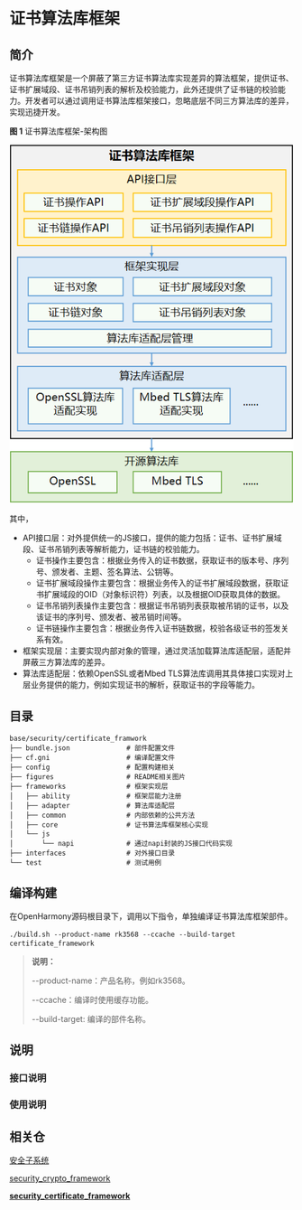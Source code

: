 # 证书算法库框架

## 简介
证书算法库框架是一个屏蔽了第三方证书算法库实现差异的算法框架，提供证书、证书扩展域段、证书吊销列表的解析及校验能力，此外还提供了证书链的校验能力。开发者可以通过调用证书算法库框架接口，忽略底层不同三方算法库的差异，实现迅捷开发。

**图 1**  证书算法库框架-架构图


![](figures/zh-cn_certificate_framework_architecture.png)

其中，

-   API接口层：对外提供统一的JS接口，提供的能力包括：证书、证书扩展域段、证书吊销列表等解析能力，证书链的校验能力。
    *   证书操作主要包含：根据业务传入的证书数据，获取证书的版本号、序列号、颁发者、主题、签名算法、公钥等。
    *   证书扩展域段操作主要包含：根据业务传入的证书扩展域段数据，获取证书扩展域段的OID（对象标识符）列表，以及根据OID获取具体的数据。
    *   证书吊销列表操作主要包含：根据证书吊销列表获取被吊销的证书，以及该证书的序列号、颁发者、被吊销时间等。
    *   证书链操作主要包含：根据业务传入证书链数据，校验各级证书的签发关系有效。
-   框架实现层：主要实现内部对象的管理，通过灵活加载算法库适配层，适配并屏蔽三方算法库的差异。
-   算法库适配层：依赖OpenSSL或者Mbed TLS算法库调用其具体接口实现对上层业务提供的能力，例如实现证书的解析，获取证书的字段等能力。

## 目录
```
base/security/certificate_framwork
├── bundle.json              # 部件配置文件
├── cf.gni                   # 编译配置文件
├── config                   # 配置构建相关
├── figures                  # README相关图片
├── frameworks               # 框架实现层
│   ├── ability              # 框架层能力注册
│   ├── adapter              # 算法库适配层
│   ├── common               # 内部依赖的公共方法
│   ├── core                 # 证书算法库框架核心实现
│   └── js
│       └── napi             # 通过napi封装的JS接口代码实现
├── interfaces               # 对外接口目录
└── test                     # 测试用例
```

## 编译构建

在OpenHarmony源码根目录下，调用以下指令，单独编译证书算法库框架部件。
```shell
./build.sh --product-name rk3568 --ccache --build-target certificate_framework
```
> **说明：**
> 
> --product-name：产品名称，例如rk3568。
>
> --ccache：编译时使用缓存功能。
>
> --build-target: 编译的部件名称。


## 说明

### 接口说明



### 使用说明



## 相关仓

[安全子系统](https://gitee.com/openharmony/docs/blob/master/zh-cn/readme/安全子系统.md)

[security\_crypto\_framework](https://gitee.com/openharmony/security_crypto_framework)

[**security\_certificate\_framework**](https://gitee.com/openharmony-sig/security_certificate_framework)